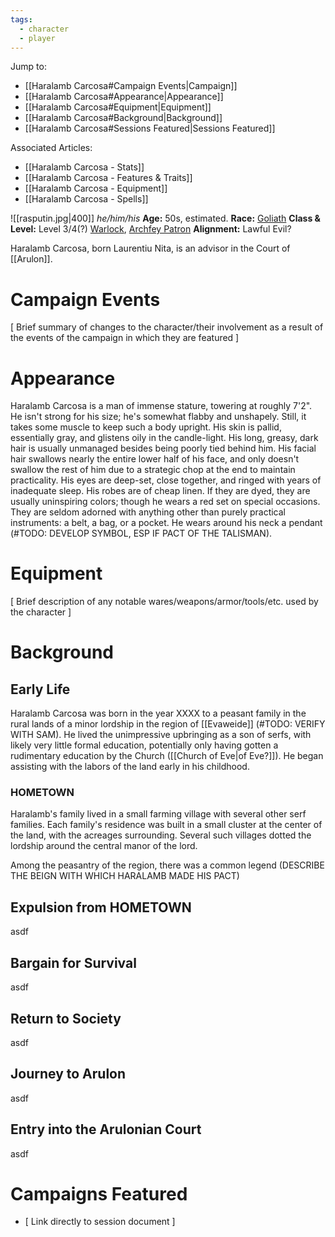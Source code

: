 ```yaml
---
tags:
  - character
  - player
---
```

Jump to:
- [[Haralamb Carcosa#Campaign Events|Campaign]]
- [[Haralamb Carcosa#Appearance|Appearance]]
- [[Haralamb Carcosa#Equipment|Equipment]]
- [[Haralamb Carcosa#Background|Background]]
- [[Haralamb Carcosa#Sessions Featured|Sessions Featured]]

Associated Articles:
- [[Haralamb Carcosa - Stats]]
- [[Haralamb Carcosa - Features & Traits]]
- [[Haralamb Carcosa - Equipment]]
- [[Haralamb Carcosa - Spells]]

![[rasputin.jpg|400]]
_he/him/his_
**Age:** 50s, estimated.
**Race:** [Goliath](https://dnd5e.wikidot.com/lineage:goliath)
**Class & Level:** Level 3/4(?) [Warlock](https://dnd5e.wikidot.com/warlock), [Archfey Patron](https://dnd5e.wikidot.com/warlock:archfey)
**Alignment:** Lawful Evil?

Haralamb Carcosa, born Laurentiu Nita, is an advisor in the Court of [[Arulon]].

# Campaign Events

\[ Brief summary of changes to the character/their involvement as a result of the events of the campaign in which they are featured ]

# Appearance
Haralamb Carcosa is a man of immense stature, towering at roughly 7'2". He isn't strong for his size; he's somewhat flabby and unshapely. Still, it takes some muscle to keep such a body upright. His skin is pallid, essentially gray, and glistens oily in the candle-light. His long, greasy, dark hair is usually unmanaged besides being poorly tied behind him. His facial hair swallows nearly the entire lower half of his face, and only doesn't swallow the rest of him due to a strategic chop at the end to maintain practicality. His eyes are deep-set, close together, and ringed with years of inadequate sleep. His robes are of cheap linen. If they are dyed, they are usually uninspiring colors; though he wears a red set on special occasions. They are seldom adorned with anything other than purely practical instruments: a belt, a bag, or a pocket. He wears around his neck a pendant (#TODO: DEVELOP SYMBOL, ESP IF PACT OF THE TALISMAN).

# Equipment

\[ Brief description of any notable wares/weapons/armor/tools/etc. used by the character ]

# Background

## Early Life
Haralamb Carcosa was born in the year XXXX to a peasant family in the rural lands of a minor lordship in the region of [[Evaweide]] (#TODO: VERIFY WITH SAM). He lived the unimpressive upbringing as a son of serfs, with likely very little formal education, potentially only having gotten a rudimentary education by the Church ([[Church of Eve|of Eve?]]). He began assisting with the labors of the land early in his childhood.

### HOMETOWN
Haralamb's family lived in a small farming village with several other serf families. Each family's residence was built in a small cluster at the center of the land, with the acreages surrounding. Several such villages dotted the lordship around the central manor of the lord.

Among the peasantry of the region, there was a common legend (DESCRIBE THE BEIGN WITH WHICH HARALAMB MADE HIS PACT)

## Expulsion from HOMETOWN
asdf

## Bargain for Survival
asdf

## Return to Society
asdf

## Journey to Arulon
asdf

## Entry into the Arulonian Court
asdf

# Campaigns Featured

- \[ Link directly to session document ]